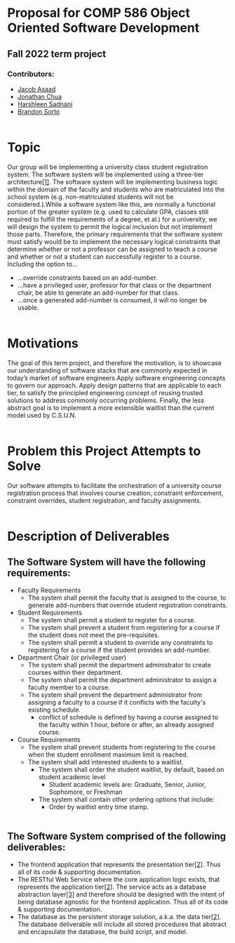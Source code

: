 # Proposal for COMP 586 Object Oriented Software Development 
## Fall 2022 term project
### Contributors: 
- [Jacob Asaad](https://github.com/Jacob-Asaad)
- [Jonathan Chua](https://github.com/chizuo)
- [Harshleen Sadnani](https://github.com/harshleen8) 
- [Brandon Sorto](https://github.com/Brandon-CSUN)
<br><br>
# Topic
Our group will be implementing a university class student registration system. The software system will be implemented using a three-tier architecture[[1]](https://www.ibm.com/cloud/learn/three-tier-architecture#toc-what-is-th-tyaDx4QJ). The software system will be implementing business logic within the domain of the faculty and students who are matriculated into the school system (e.g. non-matriculated students will not be considered.).While a software system like this, are normally a functional portion of the greater system (e.g. used to calculate GPA, classes still required to fulfill the requirements of a degree, et al.) for a university, we will design the system to permit the logical inclusion but not implement those parts. Therefore, the primary requirements that the software system must satisfy would be to implement the necessary logical constraints that determine whether or not a professor can be assigned to teach a course and whether or not a student can successfully register to a course. Including the option to...
- ...override constraints based on an add-number. 
- ...have a privileged user, professor for that class or the department chair, be able to generate an add-number for that class.
- ...once a generated add-number is consumed, it will no longer be usable.
<br><br>
# Motivations
The goal of this term project, and therefore the motivation, is to showcase our understanding of software stacks that are commonly expected in today’s market of software engineers.Apply software engineering concepts to govern our approach. Apply design patterns that are applicable to each tier, to satisfy the principled engineering concept of reusing trusted solutions to address commonly occurring problems. Finally, the less abstract goal is to implement a more extensible waitlist than the current model used by C.S.U.N.
<br><br>
# Problem this Project Attempts to Solve
Our software attempts to facilitate the orchestration of a university course registration process that involves course creation, constraint enforcement, constraint overrides, student registration, and faculty assignments.
<br><br>
# Description of Deliverables
## The Software System will have the following requirements:
- Faculty Requirements
  - The system shall permit the faculty that is assigned to the course, to generate add-numbers that override student registration constraints.
- Student Requirements
  - The system shall permit a student to register for a course.
  - The system shall prevent a student from registering for a course if the student does not meet the pre-requisites.
  - The system shall permit a student to override any constraints to registering for a course if the student provides an add-number.
- Department Chair (or privileged user)
  - The system shall permit the department administrator to create courses within their department.
  - The system shall permit the department administrator to assign a faculty member to a course.
  - The system shall prevent the department administrator from assigning a faculty to a course if it conflicts with the faculty's existing schedule.
    - conflict of schedule is defined by having a course assigned to the faculty within 1 hour, before or after, an already assigned course.
- Course Requirements
  - The system shall prevent students from registering to the course when the student enrollment maximum limit is reached.
  - The system shall add interested students to a waitlist.
    - The system shall order the student waitlist, by default, based on student academic level
      - Student academic levels are: Graduate, Senior, Junior, Sophomore, or Freshman
    - The system shall contain other ordering options that include:
      - Order by waitlist entry time stamp.
<br><br>
## The Software System comprised of the following deliverables:
- The frontend application that represents the presentation tier[[2]](https://www.ibm.com/cloud/learn/three-tier-architecture#toc-the-three--iwvUcK4b). Thus all of its code & supporting documentation.
- The RESTful Web Service where the core application logic exists, that represents the application tier[[2]](https://www.ibm.com/cloud/learn/three-tier-architecture#toc-the-three--iwvUcK4b). The service acts as a database abstraction layer[[3]](https://en.wikipedia.org/wiki/Database_abstraction_layer) and therefore should be designed with the intent of being database agnostic for the frontend application. Thus all of its code & supporting documentation.
- The database as the persistent storage solution, a.k.a. the data tier[[2]](https://www.ibm.com/cloud/learn/three-tier-architecture#toc-the-three--iwvUcK4b). The database deliverable will include all stored procedures that abstract and encapsulate the database, the build script, and model.

